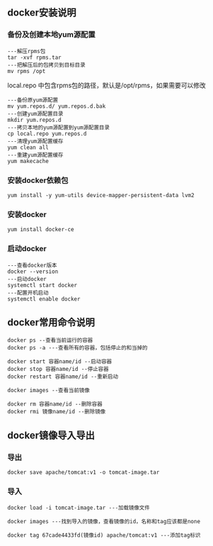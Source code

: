 ## docker安装说明



### 备份及创建本地yum源配置

```shell
---解压rpms包
tar -xvf rpms.tar
---把解压后的包拷贝到目标目录
mv rpms /opt
```

local.repo 中包含rpms包的路径，默认是/opt/rpms，如果需要可以修改

``````
---备份原yum源配置
mv yum.repos.d/ yum.repos.d.bak
---创建yum源配置目录
mkdir yum.repos.d
---拷贝本地的yum源配置到yum源配置目录
cp local.repo yum.repos.d
---清理yum源配置缓存
yum clean all
---重建yum源配置缓存
yum makecache
``````

### 安装docker依赖包

```
yum install -y yum-utils device-mapper-persistent-data lvm2
```

### 安装docker

```
yum install docker-ce
```

### 启动docker

```
---查看docker版本
docker --version
---启动docker
systemctl start docker
---配置开机启动
systemctl enable docker
```

## docker常用命令说明

```shell
docker ps --查看当前运行的容器
docker ps -a ---查看所有的容器，包括停止的和当掉的

docker start 容器name/id --启动容器
docker stop 容器name/id --停止容器
docker restart 容器name/id --重新启动

docker images --查看当前镜像

docker rm 容器name/id --删除容器
docker rmi 镜像name/id --删除镜像
```

## docker镜像导入导出



### 导出

```
docker save apache/tomcat:v1 -o tomcat-image.tar
```

### 导入

```shell
docker load -i tomcat-image.tar ---加载镜像文件

docker images ---找到导入的镜像，查看镜像的id，名称和tag应该都是none

docker tag 67cade4433fd(镜像id) apache/tomcat:v1 ---添加tag标识
```




